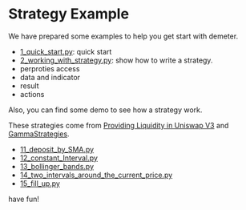 # Strategy Example

We have prepared some examples to help you get start with demeter.

* [1_quick_start.py](1_quick_start.py): quick start 
* [2_working_with_strategy.py](2_working_with_strategy.py): show how to write a strategy.
* perproties access
* data and indicator
* result 
* actions

Also, you can find some demo to see how a strategy work.

These strategies come from [Providing Liquidity in Uniswap V3](https://pub.tik.ee.ethz.ch/students/2021-HS/BA-2021-21.pdf) and [GammaStrategies](https://github.com/GammaStrategies/active-strategy-framework).

* [11_deposit_by_SMA.py](11_deposit_by_SMA.py)
* [12_constant_Interval.py](12_constant_Interval.py)
* [13_bollinger_bands.py](13_bollinger_bands.py)
* [14_two_intervals_around_the_current_price.py](14_two_intervals_around_the_current_price.py)
* [15_fill_up.py](15_fill_up.py)

have fun!